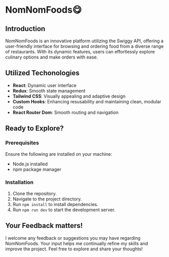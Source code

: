 # NomNomFoods😋

## Introduction
NomNomFoods is an innovative platform utilizing the Swiggy API, offering a user-friendly interface for browsing and ordering food from a diverse range of restaurants. With its dynamic features, users can effortlessly explore culinary options and make orders with ease.

## Utilized Techonologies
- **React**: Dynamic user interface
- **Redux**: Smooth state management
- **Tailwind CSS**: Visually appealing and adaptive design
- **Custom Hooks**: Enhancing resusability and maintaining clean, modular code
- **React Router Dom**: Smooth routing and navigation


## Ready to Explore?
### Prerequisites
Ensure the following are installed on your machine:

- Node.js installed
- npm package manager

### Installation

1. Clone the repository.
2. Navigate to the project directory.
3. Run `npm install` to install dependencies.
4. Run `npm run dev` to start the development server.

## Your Feedback matters!
I welcome any feedback or suggestions you may have regarding NomNomFoods. Your input helps me continually refine my skills and improve the project. Feel free to explore and share your thoughts!

